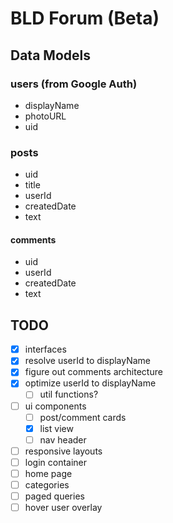 # BLD Forum (Beta)

## Data Models

### users (from Google Auth)

- displayName
- photoURL
- uid

### posts

- uid
- title
- userId
- createdDate
- text

#### comments

- uid
- userId
- createdDate
- text

## TODO

- [x] interfaces
- [x] resolve userId to displayName
- [x] figure out comments architecture
- [x] optimize userId to displayName
  - [ ] util functions?
- [ ] ui components
  - [ ] post/comment cards
  - [x] list view
  - [ ] nav header
- [ ] responsive layouts
- [ ] login container
- [ ] home page
- [ ] categories
- [ ] paged queries
- [ ] hover user overlay
